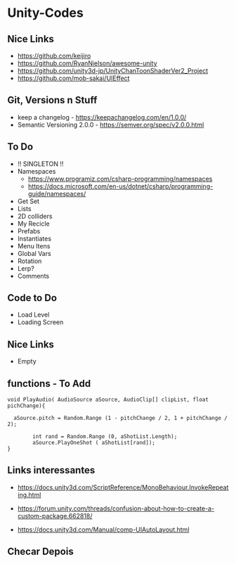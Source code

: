 # Unity-Codes

## Nice Links

 - https://github.com/keijiro
 - https://github.com/RyanNielson/awesome-unity
 - https://github.com/unity3d-jp/UnityChanToonShaderVer2_Project
 - https://github.com/mob-sakai/UIEffect

## Git, Versions n Stuff
 - keep a changelog - https://keepachangelog.com/en/1.0.0/
 - Semantic Versioning 2.0.0 - https://semver.org/spec/v2.0.0.html


## To Do

- !! SINGLETON !!
- Namespaces
	 - https://www.programiz.com/csharp-programming/namespaces
	 - https://docs.microsoft.com/en-us/dotnet/csharp/programming-guide/namespaces/
- Get Set
- Lists
- 2D colliders
- My Recicle
- Prefabs
- Instantiates
- Menu Itens
- Global Vars
- Rotation
- Lerp?
- Comments


## Code to Do
- Load Level
- Loading Screen

## Nice Links
- Empty


## functions - To Add

	void PlayAudio( AudioSource aSource, AudioClip[] clipList, float pichChange){
		
  	  aSource.pitch = Random.Range (1 - pitchChange / 2, 1 + pitchChange / 2);

			int rand = Random.Range (0, aShotList.Length);
			aSource.PlayOneShot ( aShotList[rand]);
	}

## Links interessantes

- https://docs.unity3d.com/ScriptReference/MonoBehaviour.InvokeRepeating.html

- https://forum.unity.com/threads/confusion-about-how-to-create-a-custom-package.662818/

- https://docs.unity3d.com/Manual/comp-UIAutoLayout.html

## Checar Depois



